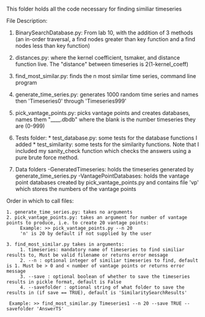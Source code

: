 This folder holds all the code necessary for finding similiar timeseries

File Description:
   1. BinarySearchDatabase.py: From lab 10, with the addition of 3 methods (an in-order traversal, a find nodes greater than key    function and a find nodes less than key function)
   
   2. distances.py: where the kernel coefficient, tsmaker, and distance function live. The "distance" between timeseries is 2(1-kernel_coeff)

   3. find_most_similar.py: finds the n most similar time series, command line program

   4. generate_time_series.py: generates 1000 random time series and names then 'Timeseries0' through 'Timeseries999'

   5. pick_vantage_points.py: picks vantage points and creates databases, names them "____.dbdb" where the blank is the number timeseries they are (0-999)

   6. Tests folder:
   	* test_database.py: some tests for the database functions I added
	* test_similarity: some tests for the similarity functions. Note that I included my sanity_check function which checks the answers using a pure brute force method.

   7. Data folders
    -GeneratedTimeseries: holds the timeseries generated by generate_time_series.py
    -VantagePointDatabases: holds the vantage point databases created by pick_vantage_points.py and contains file 'vp' which stores the numbers of the vantage points

    
Order in which to call files:

	1. generate_time_series.py: takes no arguments
	2. pick_vantage_points.py: takes an argument for number of vantage points to produce, i.e. to create 20 vantage points:
         Example: >> pick_vantage_points.py --n 20
         'n' is 20 by default if not supplied by the user
     
	3. find_most_similar.py takes in arguments:
         1. timeseries: mandatory name of timeseries to find similiar results to, Must be valid filename or returns error message
         2. --n : optional integer of similiar timeseries to find, default is 1. Must be > 0 and < number of vantage points or returns error message
         3. --save : optional boolean of whether to save the timeseries results in pickle format, default is False
         4. --savefolder : optional string of what folder to save the results in (if save == TRUE), default is 'SimilaritySearchResults'
     
     Example: >> find_most_similar.py Timeseries1 --n 20 --save TRUE --savefolder 'AnswerTS'

